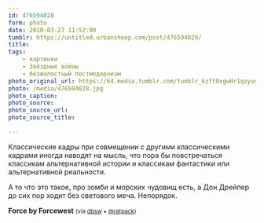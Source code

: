 ```yaml
---
id: 476594028
form: photo
date: 2010-03-27 11:52:00
tumblr: https://untitled.urbansheep.com/post/476594028/
title:
tags:
    - картинки
    - Звёздные войны
    - безжалостный постмодернизм
photo_original_url: https://64.media.tumblr.com/tumblr_kzft0xgwHr1qzyvneo1_1280.jpg
photo: /media/476594028.jpg
photo_caption:
photo_source:
photo_source_url:
photo_source_title:

---
```


<p>Классические кадры при совмещении с другими классическими кадрами иногда наводят на мысль, что пора бы повстречаться классикам альтернативной истории и классикам фантастики или альтернативной реальности.</p>

<p>А то что это такое, про зомби и морских чудовищ есть, а Дон Дрейпер до сих пор ходит без светового меча. Непорядок.</p>

<p><b>Force by Forcewest</b> <small>(via <a href="http://dbsw.tumblr.com/post/474873966/force-by-forcewest-via-ratpack" class="tumblr_blog">dbsw</a> • <a href="http://twitter.com/ratpack">@ratpack</a>)</small></p>
